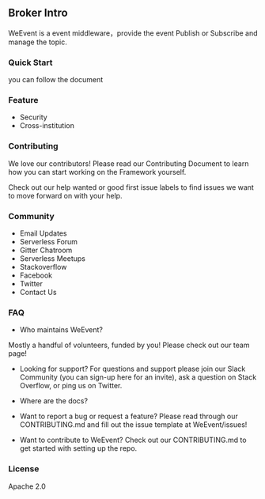 ## Broker Intro

  WeEvent is a event middleware，provide the event Publish or Subscribe and manage the topic.


### Quick Start
you can follow the document

### Feature
- Security
- Cross-institution


### Contributing
We love our contributors! Please read our Contributing Document to learn how you can start working on the Framework yourself.

Check out our help wanted or good first issue labels to find issues we want to move forward on with your help.

### Community
- Email Updates
- Serverless Forum
- Gitter Chatroom
- Serverless Meetups
- Stackoverflow
- Facebook
- Twitter
- Contact Us


### FAQ
- Who maintains WeEvent?

Mostly a handful of volunteers, funded by you! Please check out our team page!

- Looking for support?
For questions and support please join our Slack Community (you can sign-up here for an invite), ask a question on Stack Overflow, or ping us on Twitter.

- Where are the docs?

- Want to report a bug or request a feature?
Please read through our CONTRIBUTING.md and fill out the issue template at WeEvent/issues!

- Want to contribute to WeEvent?
Check out our CONTRIBUTING.md to get started with setting up the repo.


### License
Apache 2.0
